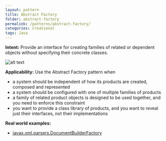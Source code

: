 ```yaml
---
layout: pattern
title: Abstract Factory
folder: abstract-factory
permalink: /patterns/abstract-factory/
categories: Creational
tags: Java
---
```


**Intent:** Provide an interface for creating families of related or dependent
objects without specifying their concrete classes.

![alt text](./etc/abstract-factory_1.png "Abstract Factory")

**Applicability:** Use the Abstract Factory pattern when

* a system should be independent of how its products are created, composed and represented
* a system should be configured with one of multiple families of products
* a family of related product objects is designed to be used together, and you need to enforce this constraint
* you want to provide a class library of products, and you want to reveal just their interfaces, not their implementations

**Real world examples:**

* [javax.xml.parsers.DocumentBuilderFactory](http://docs.oracle.com/javase/8/docs/api/javax/xml/parsers/DocumentBuilderFactory.html)
